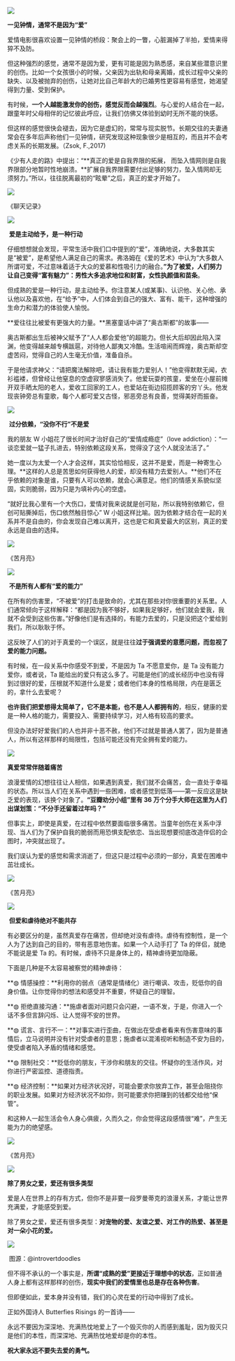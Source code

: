

![](https://mmbiz.qpic.cn/mmbiz_png/3M1Z7d4jvjbR1NtZj4lWHt9hanjViacA8as5GBiakOIw08iamLCOzXX3iaUGgic53ZS8nVWSgKJxhNznWkcI20SIDQw/640?wx_fmt=png)

  

**一见钟情，通常不是因为“爱”**

爱情电影很喜欢设置一见钟情的桥段：聚会上的一瞥，心脏漏掉了半拍，爱情来得猝不及防。

但这种强烈的感觉，通常不是因为爱，更有可能是因为熟悉感，来自某些潜意识里的创伤。比如一个女孩很小的时候，父亲因为出轨和母亲离婚，成长过程中父亲的缺失、以及被抛弃的创伤，让她对比自己年龄大的已婚男性更容易有感觉，她渴望得到力量、受到保护。

有时候，**一个人越能激发你的创伤，感觉反而会越强烈**。与心爱的人结合在一起，跟童年时父母相伴的记忆彼此呼应，让我们仿佛又体验到幼时无所不能的快感。

但这样的感觉很快会褪去，因为它是虚幻的，常常与现实脱节。长期交往的夫妻通常会在多年后声称他们一见钟情，研究发现这种现象很少是相互的，而且并不会考虑关系的长期发展。（Zsok, F.,2017)

《少有人走的路》中提出：“**真正的爱是自我界限的拓展， 而坠入情网则是自我界限部分地暂时性地崩溃。**扩展自我界限需要付出足够的努力，坠入情网却无须努力。”所以，往往脱离最初的“眩晕”之后，真正的爱才开始了。

![](https://mmbiz.qpic.cn/mmbiz_jpg/icZklJrRfHgCj4lf6WrpPdVfoWwqNP9iatXT1McADNCau6TlXRzCuvKqMg9vc7Ok4ACnV2ns92H1vvFjXcAicyceA/640?wx_fmt=jpeg&wxfrom=5&wx_lazy=1&wx_co=1)

《聊天记录》

![](https://mmbiz.qpic.cn/mmbiz_png/3M1Z7d4jvjbR1NtZj4lWHt9hanjViacA8XcVjK1BI7bDfZbB4pQJc8VSiarS4MRxoXzX3v7VnhI8n2ffJZHgKfIA/640?wx_fmt=png)

 **爱是主动给予，是一种行动**  

仔细想想就会发现，平常生活中我们口中提到的“爱”，准确地说，大多数其实是“被爱”，是希望他人满足自己的需求。弗洛姆在《爱的艺术》中认为“大多数人所谓可爱，不过意味着适于大众的爱慕和性吸引力的融合。**”为了被爱，人们努力让自己变得“富有魅力”：男性大多追求地位和财富，女性执颜值和苗条**。

但成熟的爱是一种行动，是主动给予。你注意某人(或某事)、认识他、关心他、承认他以及喜欢他，在“给予”中，人们体会到自己的强大、富有、能干，这种增强的生命力和潜力的体验使人愉悦。

**爱往往比被爱有更强大的力量。**黑塞童话中讲了“奥古斯都”的故事——

奥古斯都出生后被神父赋予了“人人都会爱他”的超能力。但长大后却因此陷入深渊，他变得越来越专横跋扈，对待他人鄙夷又冷酷。生活喧闹而辉煌，奥古斯却空虚苦闷，觉得自己的人生毫无价值，准备自杀。

于是他请求神父：“请把魔法解除吧，请让我有能力爱别人！”他变得默默无闻，衣衫褴褛，但曾经让他窒息的空虚寂寥感消失了。他爱玩耍的孩童，爱坐在小屋前摊开双手晒太阳的老人，爱收工回家的工人，也爱站在街边招揽顾客的穷丫头。他发现丧钟旁总有童歌，每个人都可爱又古怪，邪恶旁总有良善，觉得美好而振奋。

![](https://mmbiz.qpic.cn/mmbiz_png/3M1Z7d4jvjbR1NtZj4lWHt9hanjViacA86oGX9aDgOcE0vjXBp0RUtI6xsLGF50LPIZlpibicurvWzpLF6Yr8iaFiaA/640?wx_fmt=png)

 **过分依赖，“没你不行”不是爱**  

我的朋友 W 小姐花了很长时间才治好自己的“爱情成瘾症”（love addiction）：“一谈恋爱就一猛子扎进去，特别依赖这段关系，觉得没了这个人就没法活了。”

她一度以为太爱一个人才会这样，其实恰恰相反，这并不是爱，而是一种寄生心理。**这样的人总是苦思如何获得他人的爱，却没有精力去爱别人。**他们不在乎依赖的对象是谁，只要有人可以依赖，就会心满意足。他们的情感关系貌似坚固，实则脆弱，因为只是为填补内心的空虚。

“就好比我心里有一个大伤口，爱情对我来说就是创可贴，所以我特别依赖它，但创可贴撕掉后，伤口依然触目惊心” W 小姐这样比喻。因为依赖才结合在一起的关系并不是自由的，你会发现自己难以离开，这也是它和真爱最大的区别，真正的爱永远是自由的选择。

![](https://mmbiz.qpic.cn/mmbiz_jpg/icZklJrRfHgCj4lf6WrpPdVfoWwqNP9iatbFkSdRpiaDfibmhQuQqWHXIGujCLeHWpIEH1MvmbxZKBW7eibjGwJIVHw/640?wx_fmt=jpeg&wxfrom=5&wx_lazy=1&wx_co=1)

《苦月亮》

![](https://mmbiz.qpic.cn/mmbiz_png/3M1Z7d4jvjbR1NtZj4lWHt9hanjViacA833QttnmgicBnHoxNSvTvqKsP7mzJ3icB8RSZy0icphHKiabXlErlUNiaAzw/640?wx_fmt=png)

 **不是所有人都有“爱的能力”**

在所有的伤害里，“不被爱”的打击是致命的，尤其在那些对你很重要的关系里。人们通常倾向于这样解释：“都是因为我不够好，如果我足够好，他们就会爱我，我就不会受到这些伤害。”好像他们是有选择的，有能力去爱的，只是没把这个爱给到我们，所以耿耿于怀。

这反映了人们的对于真爱的一个误区，就是往往**过于强调爱的意愿问题，而忽视了爱的能力问题。**

有时候，在一段关系中你感受不到爱，不是因为 Ta 不愿意爱你，是 Ta 没有能力爱你，或者说，Ta 能给出的爱只有这么多了。可能是他们的成长经历中也没有得到过很好的爱，压根就不知道什么是爱；或者他们本身的性格局限，内在是匮乏的，拿什么去爱呢？

**也许我们把爱想得太简单了，它不是本能，也不是人人都拥有的**，相反，健康的爱是一种人格的能力，需要投入、需要持续学习，对人格有较高的要求。

但没办法好好爱我们的人也并非十恶不赦，他们不过就是普通人罢了，因为是普通人，所以有这样那样的局限性，包括可能还没有完全拥有爱的能力。

![](https://mmbiz.qpic.cn/mmbiz_png/3M1Z7d4jvjbR1NtZj4lWHt9hanjViacA8c35vFS3GCic5wT5DE1N1cZZkg3JwF4F1YuwsC6qQKoAxGacJjI83odw/640?wx_fmt=png)

**真爱常常伴随着痛苦**

浪漫爱情的幻想往往让人相信，如果遇到真爱，我们就不会痛苦，会一直处于幸福的状态。所以当人们在关系中遇到一些困难，或者感觉到低落——第一反应这是缺乏爱的表现，该换个对象了。**“豆瓣劝分小组”里有 36 万个分手大师在这里为人们出谋划策：“不分手还留着过年吗？”**

但事实上，即使是真爱，在过程中依然要面临很多痛苦。当童年创伤在关系中浮现、当人们为了保护自我的脆弱而用恐惧支配依恋、当出现想要彻底改造伴侣的企图时，冲突就出现了。

我们误认为爱的感觉和需求消逝了，但这只是过程中必须的一部分，真爱在困难中茁壮成长。

![](https://mmbiz.qpic.cn/mmbiz_jpg/icZklJrRfHgCj4lf6WrpPdVfoWwqNP9iatyJBv1aqwaxCGjGCibxKf2h2BjErIppicf17pvR7TFbWfNrJL57xOLziaw/640?wx_fmt=jpeg&wxfrom=5&wx_lazy=1&wx_co=1)

《苦月亮》

![](https://mmbiz.qpic.cn/mmbiz_png/3M1Z7d4jvjbR1NtZj4lWHt9hanjViacA8ob21gUALvwtibibYnKs4b43Wq8YWHrWkpfyb6iaCwIPMLI8xWa7Jfpa5w/640?wx_fmt=png)

 **但爱和虐待绝对不能共存**

有必要区分的是，虽然真爱存在痛苦，但却绝对没有虐待。虐待有控制性，是一个人为了达到自己的目的，带有恶意地伤害。如果一个人动手打了 Ta 的伴侣，就绝不能说是爱 Ta 的。有时候，虐待不只是身体上的，精神虐待更加隐蔽。

下面是几种是不太容易被察觉的精神虐待：

**◍ 情感操控：**利用你的弱点（通常是情绪化）进行嘲讽、攻击，贬低你的自身价值。让你觉得你的想法和感受并不重要，怀疑自己的理智。

**◍ 拒绝直接沟通：**施虐者面对问题只会闪避，一语不发，于是，你进入一个话不多但言辞闪烁、让人觉得不安的世界。

**◍ 谎言、言行不一：**对事实进行歪曲，在做出在受虐者看来有伤害意味的事情后，立马说明并没有针对受虐者的意思；施虐者以混淆视听和制造不安为目的，使受虐者陷入矛盾的情绪和感觉。

**◍ 限制社交：**贬低你的朋友，干涉你和朋友的交往。怀疑你的生活作风，对你进行严密监控、道德指责。

**◍ 经济控制：**如果对方经济状况好，可能会要求你放弃工作，甚至会阻挠你的职业发展。如果对方经济状况不如你，则可能要求你把赚到的钱都交给他“保管”。

和这种人一起生活会令人身心俱疲，久而久之，你会觉得这段感情很“难”，产生无能为力的绝望感。

![](https://mmbiz.qpic.cn/mmbiz_jpg/icZklJrRfHgCj4lf6WrpPdVfoWwqNP9iatT1tNJNh5TMVu0F5wnBH8j6PRDKSQy0gOsqTibYTyv5AA5XU2eiaOpPDw/640?wx_fmt=jpeg&wxfrom=5&wx_lazy=1&wx_co=1)

《苦月亮》

![](https://mmbiz.qpic.cn/mmbiz_png/3M1Z7d4jvjbR1NtZj4lWHt9hanjViacA8KxrrghaibzJ3iclKicBojo7j0lvsiaagoZD3cKdE8qx81yOFZibCw0nuaXQ/640?wx_fmt=png)

**除了男女之爱，爱还有很多类型**

爱是人在世界上的存有方式，但你不是非要一段罗曼蒂克的浪漫关系，才能让世界充满爱，才能感受到爱。

除了男女之爱，爱还有很多类型：**对宠物的爱、友谊之爱、对工作的热爱、甚至是对一朵小花的爱。**

![](https://mmbiz.qpic.cn/mmbiz_jpg/icZklJrRfHgCj4lf6WrpPdVfoWwqNP9iatUoIgwnopVzCVbib0jr4EbqBt9jUlNFeyz4Ybq8vzibI5r6z7xkygUHyg/640?wx_fmt=jpeg&wxfrom=5&wx_lazy=1&wx_co=1)

 图源：@introvertdoodles

但不得不承认的一个事实是，**所谓“成熟的爱”更接近于理想中的状态**，正如普通人身上都有这样那样的创伤，**现实中我们的爱情里也总是存在各种伤害**。

但即便如此，爱本身并没有错，我们的心灵在爱的行动中得到了成长。

正如外国诗人 Butterfies Risings 的一首诗——

永远不要因为深深地、充满热忱地爱上了一个毁灭你的人而感到羞耻，因为毁灭只是他们的本性，而深深地、充满热忱地爱却是你的本性。

**祝大家永远不要失去爱的勇气。**